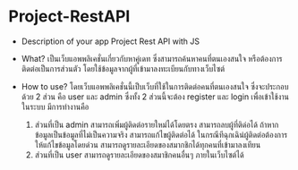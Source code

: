 # Project-RestAPI
- Description of your app
    Project Rest API with JS

- What?
    เป็นเว็บแอพพลิเคชั่นเกี่ยวกับหาคู่เดท ซึ่งสามารถค้นหาคนที่ตนเองสนใจ หรือต้องการติดต่อเป็นการส่วนตัว โดยใช้ข้อมูลจากผู้ที่เข้ามาลงทะเบียนกับทางเว็บไซต์

- How to use?
    โดยเว็บแอพพลิเคชั่นนี้เป็บเว็บที่ใช้ในการติดต่อคนที่ตนเองสนใจ ซึ่งจะประกอบด้วย 2 ส่วน คือ user และ admin
    ซึ่งทั้ง 2 ส่วนนี้จะต้อง register และ login เพื่อเข้าใช้งานในระบบ มีการทำงานคือ
    1. ส่วนที่เป็น admin 
        สามารถเพิ่มผู้ติดต่อรายใหม่ได้โดยตรง
        สามารถลบผู้ที่ติด่อได้ ถ้าหากข้อมูลเป็นข้อมูลที่ไม่เป็นความจริง
        สามารถแก้ไขผู้ติดต่อได้ ในกรณีทีฉุกเฉิน่ผู้ติดต่อต้องการให้แก้ไขข้อมูลโดยด่วน
        สามารถดูรายละเอียดของสมากชิกได้ทุกคนที่เข้ามาลงเทียน
    2. ส่วนที่เป็น user
        สามารถดูรายละเอียดของสมาชิกคนอื่นๆ ภายในเว็บไซต์ได้

